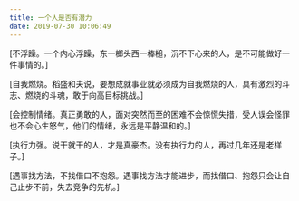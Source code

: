 ```yaml
---
title: 一个人是否有潜力
date: 2019-07-30 10:06:49
---
```

[不浮躁。一个内心浮躁，东一榔头西一棒槌，沉不下心来的人，是不可能做好一件事情的。]

[自我燃烧。稻盛和夫说，要想成就事业就必须成为自我燃烧的人，具有激烈的斗志、燃烧的斗魂，敢于向高目标挑战。]

[会控制情绪。真正勇敢的人，面对突然而至的困难不会惊慌失措，受人误会怪罪也不会心生怒气，他们的情绪，永远是平静温和的。]

[执行力强。说干就干的人，才是真豪杰。没有执行力的人，再过几年还是老样子。]

[遇事找方法，不找借口不抱怨。遇事找方法才能进步，而找借口、抱怨只会让自己止步不前，失去竞争的先机。]
